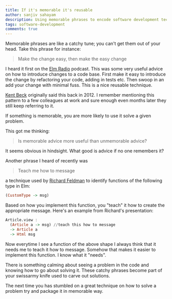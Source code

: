 ```yaml
---
title: If it's memorable it's reusable
author: sanjiv sahayam
description: Using memorable phrases to encode software development techniques
tags: software-development
comments: true
---
```


Memorable phrases are like a catchy tune; you can't get them out of your head. Take this phrase for instance:

> Make the change easy, then make the easy change

I heard it first on the [Elm Radio](https://elm-radio.com/episode/incremental-steps) podcast. This was some very useful advice on how to introduce changes to a code base. First make it easy to introduce the change by refactoring your code, adding in tests etc. Then swoop in an add your change with minimal fuss. This is a nice reusable technique.

[Kent Beck](https://twitter.com/KentBeck/status/250733358307500032?s=20) originally said this back in 2012. I remember mentioning this pattern to a few colleagues at work and sure enough even months later they still keep referring to it.

If something is memorable, you are more likely to use it solve a given problem.

This got me thinking:

> Is memorable advice more useful than unmemorable advice?


It seems obvious in hindsight. What good is advice if no one remembers it?

Another phrase I heard of recently was

> Teach me how to message

a technique used by [Richard Feldman](https://youtu.be/RN2_NchjrJQ) to identify functions of the following type in Elm:

```haskell
(CustomType -> msg)
```

Based on how you implement this function, you "teach" it how to create the appropriate message. Here's an example from Richard's presentation:

```haskell
Article.view :
  (Article a -> msg) //teach this how to message
  -> Article a
  -> Html msg
```

Now everytime I see a function of the above shape I always think that it needs me to teach it how to message. Somehow that makes it easier to implement this function. I know what it "needs".

There is something calming about seeing a problem in the code and knowing how to go about solving it. These catchy phrases become part of your swissarmy knife used to carve out solutions.

The next time you has stumbled on a great technique on how to solve a problem try and package it in memorable way.


